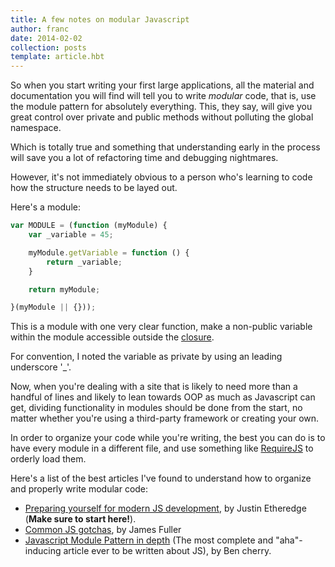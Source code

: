 ```yaml
---
title: A few notes on modular Javascript
author: franc
date: 2014-02-02
collection: posts
template: article.hbt
---
```


So when you start writing your first large applications, all the material and documentation you will find will tell you to write *modular* code, that is, use the module pattern for absolutely everything. This, they say, will give you great control over private and public methods without polluting the global namespace.

Which is totally true and something that understanding early in the process will save you a lot of refactoring time and debugging nightmares.

However, it's not immediately obvious to a person who's learning to code how the structure needs to be layed out.

Here's a module:

```javascript
var MODULE = (function (myModule) {
	var _variable = 45;

	myModule.getVariable = function () {
		return _variable;
	}

	return myModule;

}(myModule || {}));
```

This is a module with one very clear function, make a non-public variable within the module accessible outside the [closure](http://javascriptissexy.com/understand-javascript-closures-with-ease/). 

For convention, I noted the variable as private by using an leading underscore '_'.

Now, when you're dealing with a site that is likely to need more than a handful of lines and likely to lean towards OOP as much as Javascript can get, dividing functionality in modules should be done from the start, no matter whether you're using a third-party framework or creating your own.

In order to organize your code while you're writing, the best you can do is to have every module in a different file, and use something like [RequireJS](http://www.requirejs.org) to orderly load them.

Here's a list of the best articles I've found to understand how to organize and properly write modular code:

* [Preparing yourself for modern JS development](http://www.codethinked.com/preparing-yourself-for-modern-javascript-development), by Justin Etheredge (__Make sure to start here!__).
* [Common JS gotchas](http://www.jblotus.com/2013/01/13/common-javascript-gotchas/), by James Fuller
* [Javascript Module Pattern in depth](http://www.adequatelygood.com/JavaScript-Module-Pattern-In-Depth.html) (The most complete and "aha"-inducing article ever to be written about JS), by Ben cherry.